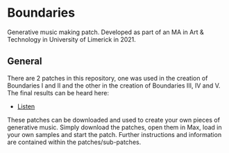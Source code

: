 # Boundaries
Generative music making patch. Developed as part of an MA in Art &amp; Technology in University of Limerick in 2021.

## General
There are 2 patches in this repository, one was used in the creation of Boundaries I and II and the other in the creation of Boundaries III, IV and V. The final results can be heard here:

- [Listen](https://eoin-osullivan.bandcamp.com/album/boundaries)

These patches can be downloaded and used to create your own pieces of generative music. Simply download the patches, open them in Max, load in your own samples and start the patch. Further instructions and information are contained within the patches/sub-patches.

